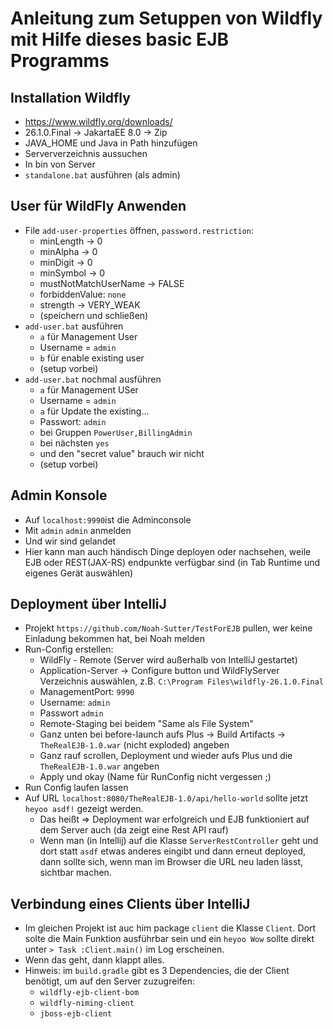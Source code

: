 # Anleitung zum Setuppen von Wildfly mit Hilfe dieses basic EJB Programms

## Installation Wildfly

- https://www.wildfly.org/downloads/
- 26.1.0.Final -> JakartaEE 8.0 -> Zip
- JAVA_HOME und Java in Path hinzufügen
- Serververzeichnis aussuchen
- In bin von Server
- `standalone.bat` ausführen (als admin)

## User für WildFly Anwenden

- File `add-user-properties` öffnen, `password.restriction`: 
  - minLength -> 0
  - minAlpha -> 0
  - minDigit -> 0
  - minSymbol -> 0
  - mustNotMatchUserName -> FALSE
  - forbiddenValue: `none`
  - strength -> VERY_WEAK
  - (speichern und schließen)
- `add-user.bat` ausführen
  - `a` für Management User
  - Username = `admin`
  - `b` für enable existing user
  - (setup vorbei)
- `add-user.bat` nochmal ausführen
  - `a` für Management USer
  - Username = `admin`
  - `a` für Update the existing...
  - Passwort: `admin`
  - bei Gruppen `PowerUser,BillingAdmin`
  - bei nächsten `yes`
  - und den "secret value" brauch wir nicht
  - (setup vorbei)

## Admin Konsole

- Auf `localhost:9990`ist die Adminconsole
- Mit `admin` `admin` anmelden
- Und wir sind gelandet
- Hier kann man auch händisch Dinge deployen oder nachsehen, weile EJB oder REST(JAX-RS)  endpunkte verfügbar sind (in Tab Runtime und eigenes Gerät auswählen)

## Deployment über IntelliJ

- Projekt `https://github.com/Noah-Sutter/TestForEJB` pullen, wer keine Einladung bekommen hat, bei Noah melden
- Run-Config erstellen:
  - WildFly - Remote (Server wird außerhalb von IntelliJ gestartet)
  - Application-Server -> Configure button und WildFlyServer Verzeichnis auswählen, z.B. `C:\Program Files\wildfly-26.1.0.Final`
  - ManagementPort: `9990`
  - Username: `admin`
  - Passwort `admin`
  - Remote-Staging bei beidem "Same als File System"
  - Ganz unten bei before-launch aufs Plus -> Build Artifacts -> `TheRealEJB-1.0.war` (nicht exploded) angeben
  - Ganz rauf scrollen, Deployment und wieder aufs Plus und die `TheRealEJB-1.0.war` angeben
  - Apply und okay (Name für RunConfig nicht vergessen ;) 
- Run Config laufen lassen
- Auf URL `localhost:8080/TheRealEJB-1.0/api/hello-world` sollte jetzt `heyoo asdf!` gezeigt werden.
  - Das heißt => Deployment war erfolgreich und EJB funktioniert auf dem Server auch (da zeigt eine Rest API rauf)
  - Wenn man (in Intellij) auf die Klasse `ServerRestController` geht und dort statt `asdf` etwas anderes eingibt und dann erneut deployed, dann sollte sich, wenn man im Browser die URL neu laden lässt, sichtbar machen. 

## Verbindung eines Clients über IntelliJ

- Im gleichen Projekt ist auc him package `client` die Klasse `Client`. Dort solte die Main Funktion ausführbar sein und ein `heyoo Wow` sollte direkt unter `> Task :Client.main()` im Log erscheinen. 
- Wenn das geht, dann klappt alles.
- Hinweis: im `build.gradle` gibt es 3 Dependencies, die der Client benötigt, um auf den Server zuzugreifen:
  - `wildfly-ejb-client-bom`
  - `wildfly-niming-client`
  - `jboss-ejb-client`
